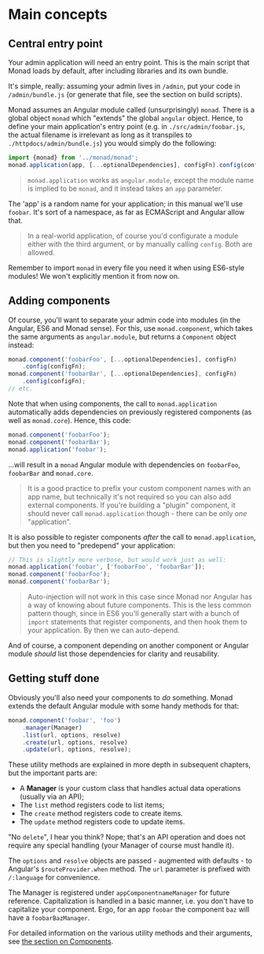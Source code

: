 # Main concepts

## Central entry point
Your admin application will need an entry point. This is the main script that
Monad loads by default, after including libraries and its own bundle.

It's simple, really: assuming your admin lives in `/admin`, put your code in
`/admin/bundle.js` (or generate that file, see the section on build scripts).

Monad assumes an Angular module called (unsurprisingly) `monad`. There is a
global object `monad` which "extends" the global `angular` object. Hence, to
define your main application's entry point (e.g. in `./src/admin/foobar.js`, the
actual filename is irrelevant as long as it transpiles to
`./httpdocs/admin/bundle.js`) you would simply do the following:

```javascript
import {monad} from '../monad/monad';
monad.application(app, [...optionalDependencies], configFn).config(configFn);
```

> `monad.application` works as `angular.module`, except the module name is
> implied to be `monad`, and it instead takes an `app` parameter.

The 'app' is a random name for your application; in this manual we'll use
`foobar`. It's sort of a namespace, as far as ECMAScript and Angular allow that.

> In a real-world application, of course you'd configurate a module either with
> the third argument, or by manually calling `config`. Both are allowed.

Remember to import `monad` in every file you need it when using ES6-style
modules! We won't explicitly mention it from now on.

## Adding components
Of course, you'll want to separate your admin code into modules (in the Angular,
ES6 and Monad sense). For this, use `monad.component`, which takes the same
arguments as `angular.module`, but returns a `Component` object instead:

```javascript
monad.component('foobarFoo', [...optionalDependencies], configFn)
    .config(configFn);
monad.component('foobarBar', [...optionalDependencies], configFn)
    .config(configFn);
// etc.
```

Note that when using components, the call to `monad.application` automatically
adds dependencies on previously registered components (as well as `monad.core`).
Hence, this code:

```javascript
monad.component('foobarFoo');
monad.component('foobarBar');
monad.application('foobar');
```

...will result in a `monad` Angular module with dependencies on `foobarFoo`,
`foobarBar` and `monad.core`.

> It is a good practice to prefix your custom component names with an app name,
> but technically it's not required so you can also add external components.
> If you're building a "plugin" component, it should never call
> `monad.application` though - there can be only _one_ "application".

It is also possible to register components _after_
the call to `monad.application`, but then you need to "predepend" your
application:

```javascript
// This is slightly more verbose, but would work just as well:
monad.application('foobar', ['foobarFoo', 'foobarBar']);
monad.component('foobarFoo');
monad.component('foobarBar');
```

> Auto-injection will not work in this case since Monad nor Angular has a way
> of knowing about future components. This is the less common pattern though,
> since in ES6 you'll generally start with a bunch of `import` statements that
> register components, and then hook them to your application. By then we can
> auto-depend.

And of course, a component depending on another component or Angular module
_should_ list those dependencies for clarity and reusability.

## Getting stuff done
Obviously you'll also need your components to _do_ something. Monad extends the
default Angular module with some handy methods for that:

```javascript
monad.component('foobar', 'foo')
    .manager(Manager)
    .list(url, options, resolve)
    .create(url, options, resolve)
    .update(url, options, resolve);
```

These utility methods are explained in more depth in subsequent chapters, but
the important parts are:

- A **Manager** is your custom class that handles actual data operations
  (usually via an API);
- The `list` method registers code to list items;
- The `create` method registers code to create items.
- The `update` method registers code to update items.

"No `delete`", I hear you think? Nope; that's an API operation and does not
require any special handling (your Manager of course must handle it).

The `options` and `resolve` objects are passed - augmented with defaults - to
Angular's `$routeProvider.when` method. The `url` parameter is prefixed with
`/:language` for convenience.

The Manager is registered under `appComponentnameManager` for future reference.
Capitalization is handled in a basic manner, i.e. you don't have to capitalize
your component. Ergo, for an app `foobar` the component `baz` will have a
`foobarBazManager`.

For detailed information on the various utility methods and their arguments,
see [the section on Components](../classes/component.md).

